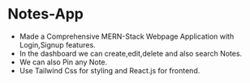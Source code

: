 # Notes-App
* Made a Comprehensive MERN-Stack Webpage Application with Login,Signup features.
* In the dashboard we can create,edit,delete and also search Notes.
* We can also Pin any Note.
* Use Tailwind Css for styling and React.js for frontend.
